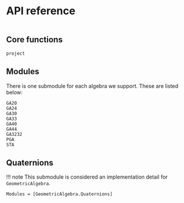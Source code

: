 # API reference

```@index
```

## Core functions

```@docs
project
```

## Modules

There is one submodule for each algebra we support. 
These are listed below:

```@docs
GA20
GA24
GA30
GA33
GA40
GA44
GA3232
PGA
STA
```

## Quaternions

!!! note
    This submodule is considered an implementation detail for `GeometricAlgebra`.

```@autodocs
Modules = [GeometricAlgebra.Quaternions]
```